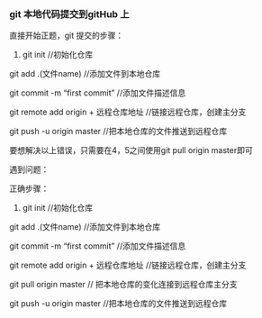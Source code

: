### git 本地代码提交到gitHub 上

直接开始正题，git 提交的步骤：
1. git init //初始化仓库

git add .(文件name) //添加文件到本地仓库

git commit -m “first commit” //添加文件描述信息

git remote add origin + 远程仓库地址 //链接远程仓库，创建主分支

git push -u origin master //把本地仓库的文件推送到远程仓库

要想解决以上错误，只需要在4，5之间使用git pull origin master即可

遇到问题：

正确步骤：
1. git init //初始化仓库

git add .(文件name) //添加文件到本地仓库

git commit -m “first commit” //添加文件描述信息

git remote add origin + 远程仓库地址 //链接远程仓库，创建主分支

git pull origin master // 把本地仓库的变化连接到远程仓库主分支

git push -u origin master //把本地仓库的文件推送到远程仓库